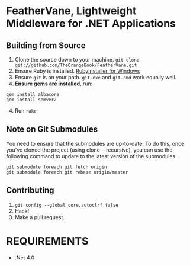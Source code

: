 FeatherVane, Lightweight Middleware for .NET Applications
=========================================================

## Building from Source

 1. Clone the source down to your machine.
   `git clone git://github.com/TheOrangeBook/FeatherVane.git`
 1. Ensure Ruby is installed. [RubyInstaller for Windows](http://rubyinstaller.org/)
 1. Ensure `git` is on your path. `git.exe` and `git.cmd` work equally well.
 1. **Ensure gems are installed**, run:

```
gem install albacore
gem install semver2
```

4. Run `rake`

## Note on Git Submodules

You need to ensure that the submodules are up-to-date. To do this, once you've cloned
the project (using clone --recursive), you can use the following command to update
to the latest version of the submodules.

```
git submodule foreach git fetch origin
git submodule foreach git rebase origin/master
```

## Contributing

 1. `git config --global core.autoclrf false`
 1. Hack!
 1. Make a pull request.

# REQUIREMENTS
* .Net 4.0
